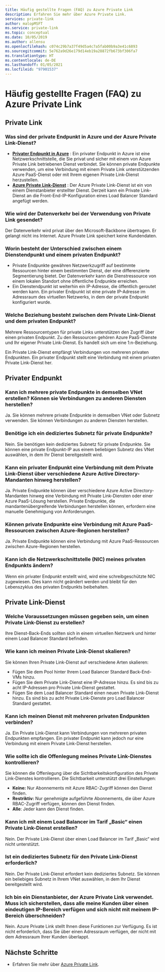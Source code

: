 ```yaml
---
title: Häufig gestellte Fragen (FAQ) zu Azure Private Link
description: Erfahren Sie mehr über Azure Private Link.
services: private-link
author: malopMSFT
ms.service: private-link
ms.topic: conceptual
ms.date: 10/05/2019
ms.author: allensu
ms.openlocfilehash: c074c29b7a37f49d5a4c7a5fab00b9a3e41c6893
ms.sourcegitcommit: 5e762a9d26e179d14eb19a28872fb673bf306fa7
ms.translationtype: HT
ms.contentlocale: de-DE
ms.lasthandoff: 01/05/2021
ms.locfileid: "97901537"
---
```

# <a name="azure-private-link-frequently-asked-questions-faq"></a>Häufig gestellte Fragen (FAQ) zu Azure Private Link

## <a name="private-link"></a>Private Link

### <a name="what-is-azure-private-endpoint-and-azure-private-link-service"></a>Was sind der private Endpunkt in Azure und der Azure Private Link-Dienst?

- **[Privater Endpunkt in Azure](private-endpoint-overview.md)** : Ein privater Endpunkt in Azure ist eine Netzwerkschnittstelle, die Sie privat und sicher mit einem von Azure Private Link betriebenen Dienst verbindet. Sie können private Endpunkte verwenden, um eine Verbindung mit einem Private Link unterstützenden Azure PaaS-Dienst oder mit Ihrem eigenen Private Link-Dienst herzustellen.
- **[Azure Private Link-Dienst](private-link-service-overview.md)** : Der Azure Private Link-Dienst ist ein von einem Dienstanbieter erstellter Dienst. Derzeit kann ein Private Link-Dienst an die Front-End-IP-Konfiguration eines Load Balancer Standard angefügt werden. 

### <a name="how-is-traffic-being-sent-when-using-private-link"></a>Wie wird der Datenverkehr bei der Verwendung von Private Link gesendet?
Der Datenverkehr wird privat über den Microsoft-Backbone übertragen. Er gelangt nicht ins Internet. Azure Private Link speichert keine Kundendaten.
 
### <a name="what-is-the-difference-between-a-service-endpoints-and-a-private-endpoints"></a>Worin besteht der Unterschied zwischen einem Dienstendpunkt und einem privaten Endpunkt?
- Private Endpunkte gewähren Netzwerkzugriff auf bestimmte Ressourcen hinter einem bestimmten Dienst, der eine differenzierte Segmentierung bietet. Der Datenverkehr kann die Dienstressource von einem lokalen Standort ohne öffentliche Endpunkte erreichen.
- Ein Dienstendpunkt ist weiterhin ein IP-Adresse, die öffentlich geroutet werden kann.  Ein privater Endpunkt ist eine private IP-Adresse im Adressraum des virtuellen Netzwerks, in dem der private Endpunkt konfiguriert wurde.

### <a name="what-is-the-relationship-between-private-link-service-and-private-endpoint"></a>Welche Beziehung besteht zwischen dem Private Link-Dienst und dem privaten Endpunkt?
Mehrere Ressourcentypen für private Links unterstützen den Zugriff über einen privaten Endpunkt. Zu den Ressourcen gehören Azure PaaS-Dienste und Ihr eigener Private Link-Dienst. Es handelt sich um eine 1:n-Beziehung. 

Ein Private Link-Dienst empfängt Verbindungen von mehreren privaten Endpunkten. Ein privater Endpunkt stellt eine Verbindung mit einem privaten Private Link-Dienst her.    

## <a name="private-endpoint"></a>Privater Endpunkt 
 
### <a name="can-i-create-multiple-private-endpoints-in-same-vnet-can-they-connect-to-different-services"></a>Kann ich mehrere private Endpunkte in demselben VNet erstellen? Können sie Verbindungen zu anderen Diensten herstellen? 
Ja. Sie können mehrere private Endpunkte in demselben VNet oder Subnetz verwenden. Sie können Verbindungen zu anderen Diensten herstellen.  
 
### <a name="do-i-require-a-dedicated-subnet-for-private-endpoints"></a>Benötige ich ein dediziertes Subnetz für private Endpunkte? 
Nein. Sie benötigen kein dediziertes Subnetz für private Endpunkte. Sie können eine private Endpunkt-IP aus einem beliebigen Subnetz des VNet auswählen, in dem Ihr Dienst bereitgestellt wird.  
 
### <a name="can-a-private-endpoint-connect-to-private-link-services-across-azure-active-directory-tenants"></a>Kann ein privater Endpunkt eine Verbindung mit dem Private Link-Dienst über verschiedene Azure Active Directory-Mandanten hinweg herstellen? 
Ja. Private Endpunkte können über verschiedene Azure Active Directory-Mandanten hinweg eine Verbindung mit Private Link-Diensten oder einer Azure PaaS-Lösung herstellen. Private Endpunkte, die mandantenübergreifende Verbindungen herstellen können, erfordern eine manuelle Genehmigung von Anforderungen. 
 
### <a name="can-private-endpoint-connect-to-azure-paas-resources-across-azure-regions"></a>Können private Endpunkte eine Verbindung mit Azure PaaS-Ressourcen zwischen Azure-Regionen herstellen?
Ja. Private Endpunkte können eine Verbindung mit Azure PaaS-Ressourcen zwischen Azure-Regionen herstellen.

### <a name="can-i-modify-my-private-endpoint-network-interface-nic-"></a>Kann ich die Netzwerkschnittstelle (NIC) meines privaten Endpunkts ändern?
Wenn ein privater Endpunkt erstellt wird, wird eine schreibgeschützte NIC zugewiesen. Dies kann nicht geändert werden und bleibt für den Lebenszyklus des privaten Endpunkts beibehalten.

## <a name="private-link-service"></a>Private Link-Dienst
 
### <a name="what-are-the-pre-requisites-for-creating-a-private-link-service"></a>Welche Voraussetzungen müssen gegeben sein, um einen Private Link-Dienst zu erstellen? 
Ihre Dienst-Back-Ends sollten sich in einem virtuellen Netzwerk und hinter einem Load Balancer Standard befinden.
 
### <a name="how-can-i-scale-my-private-link-service"></a>Wie kann ich meinen Private Link-Dienst skalieren? 
Sie können Ihren Private Link-Dienst auf verschiedene Arten skalieren: 
- Fügen Sie dem Pool hinter Ihrem Load Balancer Standard Back-End-VMs hinzu. 
- Fügen Sie dem Private Link-Dienst eine IP-Adresse hinzu. Es sind bis zu acht IP-Adressen pro Private Link-Dienst gestattet.  
- Fügen Sie dem Load Balancer Standard einen neuen Private Link-Dienst hinzu. Es sind bis zu acht Private Link-Dienste pro Load Balancer Standard gestattet.   

### <a name="can-i-connect-my-service-to-multiple-private-endpoints"></a>Kann ich meinen Dienst mit mehreren privaten Endpunkten verbinden?
Ja. Ein Private Link-Dienst kann Verbindungen von mehreren privaten Endpunkten empfangen. Ein privater Endpunkt kann jedoch nur eine Verbindung mit einem Private Link-Dienst herstellen.  
 
### <a name="how-should-i-control-the-exposure-of-my-private-link-service"></a>Wie sollte ich die Offenlegung meines Private Link-Dienstes kontrollieren?
Sie können die Offenlegung über die Sichtbarkeitskonfiguration des Private Link-Dienstes kontrollieren. Die Sichtbarkeit unterstützt drei Einstellungen:

- **Keine:** Nur Abonnements mit Azure RBAC-Zugriff können den Dienst finden. 
- **Restriktiv:** Nur genehmigte aufgeführte Abonnements, die über Azure RBAC-Zugriff verfügen, können den Dienst finden. 
- **Alle**: Jeder kann den Dienst finden. 
 
### <a name="can-i-create-a-private-link-service-with-basic-load-balancer"></a>Kann ich mit einem Load Balancer im Tarif „Basic“ einen Private Link-Dienst erstellen? 
Nein. Der Private Link-Dienst über einen Load Balancer im Tarif „Basic“ wird nicht unterstützt.
 
### <a name="is-a-dedicated-subnet-required-for-private-link-service"></a>Ist ein dediziertes Subnetz für den Private Link-Dienst erforderlich? 
Nein. Der Private Link-Dienst erfordert kein dediziertes Subnetz. Sie können ein beliebiges Subnetz in Ihrem VNet auswählen, in dem Ihr Dienst bereitgestellt wird.   

### <a name="im-a-service-provider-using-azure-private-link-do-i-need-to-make-sure-all-my-customers-have-unique-ip-space-and-dont-overlap-with-my-ip-space"></a>Ich bin ein Dienstanbieter, der Azure Private Link verwendet. Muss ich sicherstellen, dass alle meine Kunden über einen eindeutigen IP-Bereich verfügen und sich nicht mit meinem IP-Bereich überschneiden? 
Nein. Azure Private Link stellt Ihnen diese Funktionen zur Verfügung. Es ist nicht erforderlich, dass Sie über einen Adressraum verfügen, der nicht mit dem Adressraum Ihrer Kunden überlappt. 

##  <a name="next-steps"></a>Nächste Schritte

- Erfahren Sie mehr über [Azure Private Link](private-link-overview.md).
